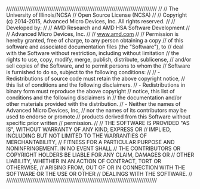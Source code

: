 ////////////////////////////////////////////////////////////////////////////////
//
// The University of Illinois/NCSA
// Open Source License (NCSA)
// 
// Copyright (c) 2014-2015, Advanced Micro Devices, Inc. All rights reserved.
// 
// Developed by:
// 
//                 AMD Research and AMD HSA Software Development
// 
//                 Advanced Micro Devices, Inc.
// 
//                 www.amd.com
// 
// Permission is hereby granted, free of charge, to any person obtaining a copy
// of this software and associated documentation files (the "Software"), to
// deal with the Software without restriction, including without limitation
// the rights to use, copy, modify, merge, publish, distribute, sublicense,
// and/or sell copies of the Software, and to permit persons to whom the
// Software is furnished to do so, subject to the following conditions:
// 
//  - Redistributions of source code must retain the above copyright notice,
//    this list of conditions and the following disclaimers.
//  - Redistributions in binary form must reproduce the above copyright
//    notice, this list of conditions and the following disclaimers in
//    the documentation and/or other materials provided with the distribution.
//  - Neither the names of Advanced Micro Devices, Inc,
//    nor the names of its contributors may be used to endorse or promote
//    products derived from this Software without specific prior written
//    permission.
// 
// THE SOFTWARE IS PROVIDED "AS IS", WITHOUT WARRANTY OF ANY KIND, EXPRESS OR
// IMPLIED, INCLUDING BUT NOT LIMITED TO THE WARRANTIES OF MERCHANTABILITY,
// FITNESS FOR A PARTICULAR PURPOSE AND NONINFRINGEMENT. IN NO EVENT SHALL
// THE CONTRIBUTORS OR COPYRIGHT HOLDERS BE LIABLE FOR ANY CLAIM, DAMAGES OR
// OTHER LIABILITY, WHETHER IN AN ACTION OF CONTRACT, TORT OR OTHERWISE,
// ARISING FROM, OUT OF OR IN CONNECTION WITH THE SOFTWARE OR THE USE OR OTHER
// DEALINGS WITH THE SOFTWARE.
//
////////////////////////////////////////////////////////////////////////////////
